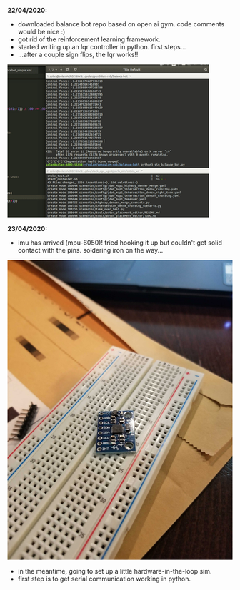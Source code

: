 **22/04/2020:**
 - downloaded balance bot repo based on open ai gym. code comments would be nice :)
 - got rid of the reinforcement learning framework.
 - started writing up an lqr controller in python. first steps...
 - ...after a couple sign flips, the lqr works!!

 ![](./media/first_balance.gif)

**23/04/2020:**
 - imu has arrived (mpu-6050)! tried hooking it up but couldn't get solid contact with the pins. soldering iron on the way...

 ![](./media/20200423_182846.jpg)
 
 - in the meantime, going to set up a little hardware-in-the-loop sim.
 - first step is to get serial communication working in python.